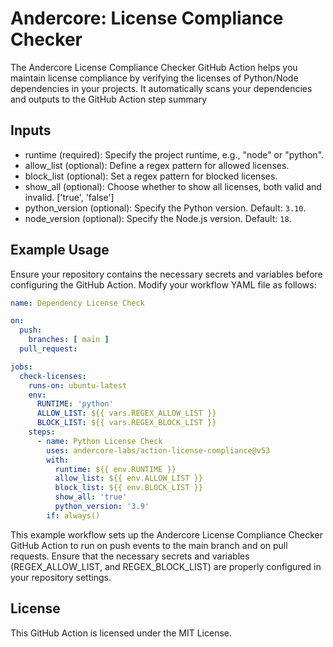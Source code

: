 # Andercore: License Compliance Checker

The Andercore License Compliance Checker GitHub Action helps you maintain license compliance by verifying the licenses of Python/Node dependencies in your projects. It automatically scans your dependencies and outputs to the GitHub Action step summary 

## Inputs
- runtime (required): Specify the project runtime, e.g., "node" or "python".
- allow_list (optional): Define a regex pattern for allowed licenses.
- block_list (optional): Set a regex pattern for blocked licenses.
- show_all (optional): Choose whether to show all licenses, both valid and invalid. ['true', 'false']
- python_version (optional): Specify the Python version. Default: `3.10`.
- node_version (optional): Specify the Node.js version. Default: `18`.



## Example Usage

Ensure your repository contains the necessary secrets and variables before configuring the GitHub Action. Modify your workflow YAML file as follows:

```yaml
name: Dependency License Check

on:
  push:
    branches: [ main ]
  pull_request:

jobs:
  check-licenses:
    runs-on: ubuntu-latest
    env:
      RUNTIME: 'python'
      ALLOW_LIST: ${{ vars.REGEX_ALLOW_LIST }}
      BLOCK_LIST: ${{ vars.REGEX_BLOCK_LIST }}
    steps:            
      - name: Python License Check
        uses: andercore-labs/action-license-compliance@v53
        with:
          runtime: ${{ env.RUNTIME }}
          allow_list: ${{ env.ALLOW_LIST }}
          block_list: ${{ env.BLOCK_LIST }}
          show_all: 'true'
          python_version: '3.9'
        if: always()
```
This example workflow sets up the Andercore License Compliance Checker GitHub Action to run on push events to the main branch and on pull requests. Ensure that the necessary secrets and variables (REGEX_ALLOW_LIST, and REGEX_BLOCK_LIST) are properly configured in your repository settings.

## License

This GitHub Action is licensed under the MIT License.
